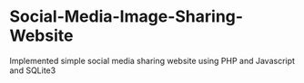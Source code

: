 # Social-Media-Image-Sharing-Website
Implemented simple social media sharing website using PHP and Javascript and SQLite3
